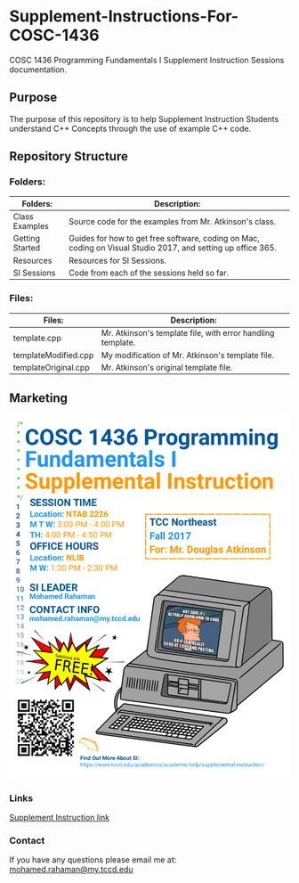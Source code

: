 # Supplement-Instructions-For-COSC-1436
COSC 1436 Programming Fundamentals I Supplement Instruction Sessions documentation.

## Purpose
The purpose of this repository is to help Supplement Instruction
Students understand C++ Concepts through the use of example C++
code.

## Repository Structure
### Folders:
| Folders:              | Description:                                                                                                  |
| ---                   | ---                                                                                                           |
| Class Examples        | Source code for the examples from Mr. Atkinson's class.                                                       |
| Getting Started       | Guides for how to get free software, coding on Mac, coding on Visual Studio 2017, and setting up office 365.  |
| Resources             | Resources for SI Sessions.                                                                                    |
| SI Sessions           | Code from each of the sessions held so far.                                                                   |

### Files:
| Files:                | Description:                                                  |
|---                    | ---                                                           |
| template.cpp          | Mr. Atkinson's template file, with error handling template.   |
| templateModified.cpp  | My modification of Mr. Atkinson's template file.              |
| templateOriginal.cpp  | Mr. Atkinson's original template file.                        |


## Marketing
![FlyerFall2017](/Resources/Marketing/SI_Flyer_Fall_2017.png)

### Links
[Supplement Instruction link](https://www.tccd.edu/academics/academic-help/supplemental-instruction/)

### Contact
If you have any questions please email me at:
<br><a href="mailto:mohamed.rahaman@my.tccd.edu?Subject=About%Supplemental%Instuction">mohamed.rahaman@my.tccd.edu</a>
